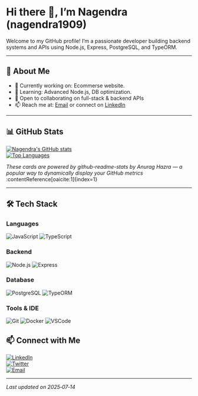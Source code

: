 # Hi there 👋, I’m **Nagendra (nagendra1909)**

Welcome to my GitHub profile! I’m a passionate developer building backend systems and APIs using Node.js, Express, PostgreSQL, and TypeORM.

---

## 🎯 About Me

- 🔭 Currently working on: Ecommerse website.
- 🌱 Learning: Advanced Node.js, DB optimization.
- 👯 Open to collaborating on full-stack & backend APIs
- 📫 Reach me at: [Email](mailto:thumma00001@gmail.com) or connect on [LinkedIn]([https://linkedin.com/in/your-profile](https://www.linkedin.com/in/nagendra-kumar-thumma/))

---

## 📊 GitHub Stats

[![Nagendra's GitHub stats](https://github-readme-stats.vercel.app/api?username=nagendra1909&show_icons=true&theme=radical)](https://github.com/nagendra1909)  
[![Top Languages](https://github-readme-stats.vercel.app/api/top-langs/?username=nagendra1909&layout=compact&theme=radical)](https://github.com/nagendra1909)  

*These cards are powered by github-readme-stats by Anurag Hazra — a popular way to dynamically display your GitHub metrics* :contentReference[oaicite:1]{index=1}

---

## 🛠 Tech Stack

### Languages
![JavaScript](https://img.shields.io/badge/-JavaScript-F7DF1E?logo=javascript&logoColor=black)
![TypeScript](https://img.shields.io/badge/-TypeScript-3178C6?logo=typescript&logoColor=white)

### Backend
![Node.js](https://img.shields.io/badge/-Node.js-339933?logo=node.js&logoColor=white)
![Express](https://img.shields.io/badge/-Express-404D59)

### Database
![PostgreSQL](https://img.shields.io/badge/-PostgreSQL-316192?logo=postgresql&logoColor=white)
![TypeORM](https://img.shields.io/badge/-TypeORM-000?logo=typeorm&logoColor=white)

### Tools & IDE
![Git](https://img.shields.io/badge/-Git-F05032?logo=git&logoColor=white)
![Docker](https://img.shields.io/badge/-Docker-2496ED?logo=docker&logoColor=white)
![VSCode](https://img.shields.io/badge/-VSCode-007ACC?logo=visual-studio-code&logoColor=white)



## 📫 Connect with Me

[![LinkedIn](https://img.shields.io/badge/-LinkedIn-0A66C2?logo=linkedin&logoColor=white)](https://linkedin.com/in/your-profile)  
[![Twitter](https://img.shields.io/badge/-Twitter-1DA1F2?logo=twitter&logoColor=white)](https://twitter.com/your-twitter)  
[![Email](https://img.shields.io/badge/-Email-D14836?logo=gmail&logoColor=white)](mailto:your-email@example.com)

---

*Last updated on 2025‑07‑14*
